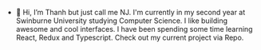 - 👋 Hi, I’m Thanh but just call me NJ. I'm currently in my second year at Swinburne University studying Computer Science. I like building awesome and 
cool interfaces. I have been spending some time learning React, Redux and Typescript. 
Check out my current project via Repo. 


